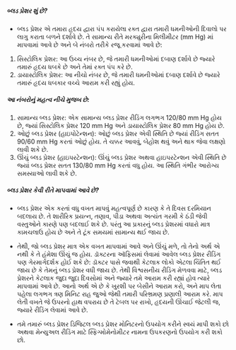##### બ્લડ પ્રેશર શું છે?
* બ્લડ પ્રેશર એ તમારા હૃદય દ્વારા પંપ કરાયેલા રક્ત દ્વારા તમારી ધમનીઓની દિવાલો પર લાગુ કરાતા બળને દર્શાવે છે. તે સામાન્ય રીતે મરક્યુરીના મિલીમીટર (mm Hg) માં માપવામાં આવે છે અને બે નંબરો તરીકે રજૂ કરવામાં આવે છે:

1. સિસ્ટોલિક પ્રેશર: આ ઉચ્ચ નંબર છે, જે તમારી ધમનીઓમાં દબાણ દર્શાવે છે જ્યારે તમારું હૃદય ધબકે છે અને તેમાં રક્ત પંપ કરે છે.
2. ડાયાસ્ટોલિક પ્રેશર: આ નીચો નંબર છે, જે તમારી ધમનીઓમાં દબાણ દર્શાવે છે જ્યારે તમારું હૃદય ધબકાર વચ્ચે આરામ કરી રહ્યું હોય.

##### આ નંબરોનું મહત્વ નીચે મુજબ છે:

1. સામાન્ય બ્લડ પ્રેશર: એક સામાન્ય બ્લડ પ્રેશર રીડિંગ લગભગ 120/80 mm Hg હોય છે, જ્યાં સિસ્ટોલિક પ્રેશર 120 mm Hg અને ડાયાસ્ટોલિક પ્રેશર 80 mm Hg હોય છે.
2. ઓછું બ્લડ પ્રેશર (હાઇપોટેન્શન): ઓછું બ્લડ પ્રેશર એવી સ્થિતિ છે જ્યાં રીડિંગ સતત 90/60 mm Hg કરતાં ઓછું હોય. તે ચક્કર આવવું, બેહોશ થવું અને થાક જેવા લક્ષણો લાવી શકે છે.
3. ઊંચું બ્લડ પ્રેશર (હાઇપરટેન્શન): ઊંચું બ્લડ પ્રેશર અથવા હાઇપરટેન્શન એવી સ્થિતિ છે જ્યાં બ્લડ પ્રેશર સતત 130/80 mm Hg કરતાં વધુ હોય. આ સ્થિતિ ગંભીર આરોગ્ય સમસ્યાઓ લાવી શકે છે.

##### બ્લડ પ્રેશર કેવી રીતે માપવામાં આવે છે?

* બ્લડ પ્રેશર એક કરતાં વધુ વખત માપવું મહત્વપૂર્ણ છે કારણ કે તે દિવસ દરમિયાન બદલાય છે.
તે શારીરિક પ્રયત્ન, તણાવ, પીડા અથવા અત્યંત ગરમી કે ઠંડી જેવી વસ્તુઓને કારણે પણ બદલાઈ શકે છે. પરંતુ આ પ્રકારનું બ્લડ પ્રેશરમાં વધારો માત્ર કામચલાઉ હોય છે અને તે ટૂંક સમયમાં સામાન્ય થઈ જાય છે.

* તેથી, જો બ્લડ પ્રેશર માત્ર એક વખત માપવામાં આવે અને ઊંચું મળે, તો તેનો અર્થ એ નથી કે તે હંમેશા ઊંચું જ હોય.
ડૉક્ટરના ઑફિસમાં લેવામાં આવેલ બ્લડ પ્રેશર રીડિંગ પણ ગેરમાર્ગદર્શક હોઈ શકે છે: ડૉક્ટર પાસે જવાથી કેટલાક લોકો એટલા ચિંતિત થઈ જાય છે કે તેમનું બ્લડ પ્રેશર વધી જાય છે.
તેથી વિશ્વસનીય રીડિંગ મેળવવા માટે, બ્લડ પ્રેશરને કેટલાક જુદા જુદા દિવસોમાં અને જ્યારે તમે આરામ કરી રહ્યાં હોવ ત્યારે માપવામાં આવે છે.
આનો અર્થ એ છે કે ખુરશી પર બેસીને આરામ કરો, અને માપ લેતા પહેલા લગભગ ત્રણ મિનિટ રાહ જુઓ જેથી તમારી પરિભ્રમણ પ્રણાલી આરામ કરે. માપ લેતી વખતે જે ઉપરનો હાથ વપરાય છે તે ટેબલ પર રાખો, હૃદયની ઊંચાઈ જેટલી જ, જ્યારે રીડિંગ લેવામાં આવે છે.

* તમે તમારું બ્લડ પ્રેશર ડિજિટલ બ્લડ પ્રેશર મોનિટરનો ઉપયોગ કરીને સ્વયં માપી શકો છો અથવા મેન્યુઅલ રીડિંગ માટે સ્ફિગ્મોમેનોમીટર નામના ઉપકરણનો ઉપયોગ કરી શકો છો.